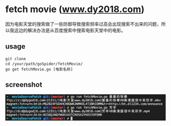 # fetch movie (www.dy2018.com)

因为电影天堂的搜索做了一些防御导致搜索频率过高会出现搜索不出来的问题，所以我这边的解决办法是从百度搜索中搜索电影天堂中的电影。

## usage

```
git clone
cd /your/path/goSpider/fetchMovie/
go get fetchMovie.go [电影名称]
```

## screenshot

<img src="https://github.com/zmisgod/goSpider/blob/master/demo/fetchmovie.png">